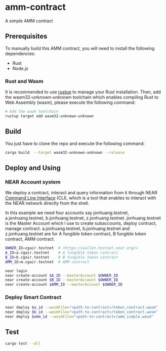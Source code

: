 # amm-contract
A simple AMM contract

## Prerequisites
To manually build this AMM contract, you will need to install the following dependencies:
* Rust
* Node.js
  
### Rust and Wasm
It is recommended to use [rustup](https://www.rust-lang.org/tools/install) to manage your Rust installation.
Then, add the wasm32-unknown-unknown toolchain which enables compiling Rust to Web Assembly (wasm), please execute the following command:
```bash
# Add the wasm toolchain
rustup target add wasm32-unknown-unknown
```

## Build
You just have to clone the repo and execute the following command:
```bash
cargo build  --target wasm32-unknown-unknown --release
```

## Deploy and Using
### NEAR Account system 
We deploy a contract, interact and query information from it through NEAR [Command Line Interface](https://github.com/near/near-cli) (CLI), which is a tool that enables to interact with the NEAR network directly from the shell.

In this example we need four accounts say jonhuang.testnet, a.jonhuang.testnet, b.jonhuang.testnet, z.jonhuang.testnet. jonhuang.testnet is the Master Account which I use to create subaccounts, deploy contract, manage contract. a.jonhuang.testnet, b.jonhuang.testnet and z.jonhuang.testnet are for A fungible token contract, B fungible token contract, AMM contract.

```bash
OWNER_ID=cgair.testnet  # <https://wallet.testnet.near.org/>
A_ID=a.cgair.testnet    # A fungible token contract 
B_ID=b.cgair.testnet    # B fungible token contract
AMM_ID=m.cgair.testnet  # AMM contract

near login
near create-account $A_ID --masterAccount $OWNER_ID
near create-account $B_ID --masterAccount $OWNER_ID
near create-account $AMM_ID --masterAccount $OWNER_ID
```

### Deploy Smart Contract
```bash
near deploy $a_id --wasmFile="<path-to-contract>/token_contract.wasm"
near deploy $b_id --wasmFile="<path-to-contract>/token_contract.wasm"
near deploy $amm_id --wasmFile="<path-to-contract>/amm_simple.wasm"
```



## Test
```bash
cargo test --all
```